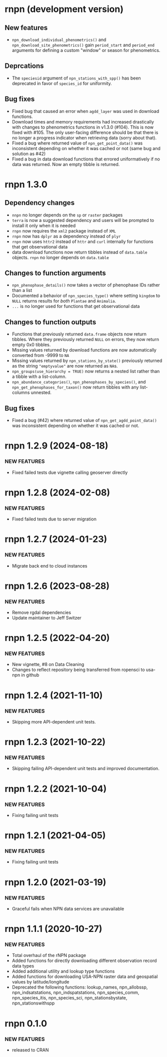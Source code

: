 # rnpn (development version)

## New features

* `npn_download_individual_phenometrics()` and `npn_download_site_phenometrics()` gain `period_start` and `period_end` arguments for defining a custom "window" or season for phenometrics.

## Deprcations

* The `speciesid` argument of `npn_stations_with_spp()` has been deprecated in favor of `species_id` for uniformity.

## Bug fixes

* Fixed bug that caused an error when `agdd_layer` was used in download functions.
* Download times and memory requirements had increased drastically with changes to phenometrics functions in v1.3.0 (#104).  This is now fixed with #105.  The only user-facing difference should be that there is no longer a progress indicator when retrieving data (sorry about that).
* Fixed a bug where returned value of `npn_get_point_data()` was inconsistent depending on whether it was cached or not (same bug and solution as #42)
* Fixed a bug in data download functions that errored uniformatively if no data was returned.  Now an empty tibble is returned.

# rnpn 1.3.0

## Dependency changes

* `nnpn` no longer depends on the `sp` or `raster` packages
* `terra` is now a suggested dependency and users will be prompted to install it only when it is needed
* `rnpn` now requires the `xml2` package instead of `XML`
* `rnpn` now has `dplyr` as a dependency instead of `plyr`
* `rnpn` now uses `httr2` instead of `httr` and `curl` internally for functions that get observational data
* data download functions now return tibbles instead of `data.table` objects.  `rnpn` no longer depends on `data.table`

## Changes to function arguments

* `npn_phenophase_details()` now takes a vector of phenophase IDs rather than a list
* Documented a behavior of `npn_species_type()` where setting `kingdom` to `NULL` returns results for *both* `Plantae` and `Animalia`. 
* `...` is no longer used for functions that get observational data

## Changes to function outputs

* Functions that previously returned `data.frame` objects now return tibbles. Where they previously returned `NULL` on errors, they now return empty 0x0 tibbles.
* Missing values returned by download functions are now automatically converted from -9999 to `NA`
* Missing values returned by `npn_stations_by_state()` previously returned as the string `"emptyvalue"` are now returned as `NA`s.
* `npn_groups(use_hierarchy = TRUE)` now returns a nested list rather than a tibble with a list-column.
* `npn_abundance_categories()`, `npn_phenophases_by_species()`, and `npn_get_phenophases_for_taxon()` now return tibbles with any list-columns unnested.


## Bug fixes

* Fixed a bug (#42) where returned value of `npn_get_agdd_point_data()` was inconsistent depending on whether it was cached or not.

# rnpn 1.2.9 (2024-08-18)

### NEW FEATURES

* Fixed failed tests due vignette calling geoserver directly

# rnpn 1.2.8 (2024-02-08)

### NEW FEATURES

* Fixed failed tests due to server migration

# rnpn 1.2.7 (2024-01-23)

### NEW FEATURES

* Migrate back end to cloud instances

# rnpn 1.2.6 (2023-08-28)

### NEW FEATURES

* Remove rgdal dependencies
* Update maintainer to Jeff Switzer

# rnpn 1.2.5 (2022-04-20)

### NEW FEATURES

* New vignette, #8 on Data Cleaning
* Changes to reflect repository being transferred from ropensci to usa-npn in github

# rnpn 1.2.4 (2021-11-10)

### NEW FEATURES

* Skipping more API-dependent unit tests.

# rnpn 1.2.3 (2021-10-22)

### NEW FEATURES

* Skipping failing API-dependent unit tests and improved documentation.

# rnpn 1.2.2 (2021-10-04)

### NEW FEATURES

* Fixing failing unit tests

# rnpn 1.2.1 (2021-04-05)

### NEW FEATURES

* Fixing failing unit tests

# rnpn 1.2.0 (2021-03-19)

### NEW FEATURES

* Graceful fails when NPN data services are unavailable

# rnpn 1.1.1 (2020-10-27)

### NEW FEATURES

* Total overhaul of the rNPN package
* Added functions for directly downloading different observation record data types
* Added additional utility and lookup type functions
* Added functions for downloading USA-NPN raster data and geospatial values by latitude/longitude
* Deprecated the following functions: lookup_names, npn_allobssp, npn_indsatstations, npn_indspatstations, npn_species_comm, npn_species_itis, npn_species_sci, npn_stationsbystate, npn_stationswithspp

# rnpn 0.1.0

### NEW FEATURES

* released to CRAN
